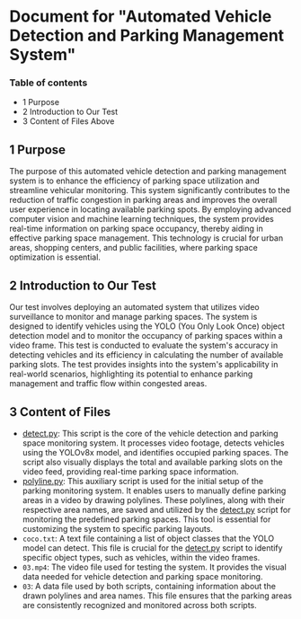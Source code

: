 # Document for "Automated Vehicle Detection and Parking Management System"

### Table of contents
- 1 Purpose
- 2 Introduction to Our Test
- 3 Content of Files Above

## 1 Purpose
The purpose of this automated vehicle detection and parking management system is to enhance the efficiency of parking space utilization and streamline vehicular monitoring. This system significantly contributes to the reduction of traffic congestion in parking areas and improves the overall user experience in locating available parking spots. By employing advanced computer vision and machine learning techniques, the system provides real-time information on parking space occupancy, thereby aiding in effective parking space management. This technology is crucial for urban areas, shopping centers, and public facilities, where parking space optimization is essential.

## 2 Introduction to Our Test
Our test involves deploying an automated system that utilizes video surveillance to monitor and manage parking spaces. The system is designed to identify vehicles using the YOLO (You Only Look Once) object detection model and to monitor the occupancy of parking spaces within a video frame. This test is conducted to evaluate the system's accuracy in detecting vehicles and its efficiency in calculating the number of available parking slots. The test provides insights into the system's applicability in real-world scenarios, highlighting its potential to enhance parking management and traffic flow within congested areas.

## 3 Content of Files
- [detect.py](https://github.com/Kane-Nguyen/Parking-Slot-Detection-Document/blob/main/detect.py): This script is the core of the vehicle detection and parking space monitoring system. It processes video footage, detects vehicles using the YOLOv8x model, and identifies occupied parking spaces. The script also visually displays the total and available parking slots on the video feed, providing real-time parking space information.
- [polyline.py](https://github.com/Kane-Nguyen/Parking-Slot-Detection-Document/blob/main/polyline.py): This auxiliary script is used for the initial setup of the parking monitoring system. It enables users to manually define parking areas in a video by drawing polylines. These polylines, along with their respective area names, are saved and utilized by the [detect.py](https://github.com/Kane-Nguyen/Parking-Slot-Detection-Document/blob/main/detect.py) script for monitoring the predefined parking spaces. This tool is essential for customizing the system to specific parking layouts.
- `coco.txt`: A text file containing a list of object classes that the YOLO model can detect. This file is crucial for the [detect.py](https://github.com/Kane-Nguyen/Parking-Slot-Detection-Document/blob/main/detect.py) script to identify specific object types, such as vehicles, within the video frames.
- `03.mp4`: The video file used for testing the system. It provides the visual data needed for vehicle detection and parking space monitoring.
- `03`: A data file used by both scripts, containing information about the drawn polylines and area names. This file ensures that the parking areas are consistently recognized and monitored across both scripts.
